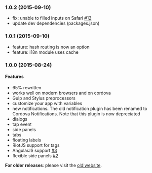 ### 1.0.2 (2015-09-10)

* fix: unable to filled inputs on Safari [#12](https://github.com/quark-dev/Phonon-Framework/issues/12)
* update dev dependencies (packages.json)

### 1.0.1 (2015-09-10)

* feature: hash routing is now an option
* feature: i18n module uses cache

### 1.0.0 (2015-08-24)

#### Features

* 65% rewritten
* works well on modern browsers and on cordova
* Gulp and Stylus preprocessors
* customize your app with variables
* new notifications. The old notification plugin has been renamed to Cordova Notifications. Note that this plugin is now depreciated
* dialogs
* tap event
* side panels
* tabs
* floating labels
* RiotJS support for tags
* AngularJS support [#3](https://github.com/quark-dev/Phonon-Framework/issues/3)
* flexible side panels [#2](https://github.com/quark-dev/Phonon-Framework/issues/2)

**For older releases**: please visit the [old website](http://phonon.quarkdev.com/0.9/).
